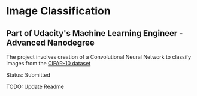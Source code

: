 # Image Classification
## Part of Udacity's Machine Learning Engineer - Advanced Nanodegree

The project involves creation of a Convolutional Neural Network to classify images from the [CIFAR-10 dataset](https://www.cs.toronto.edu/~kriz/cifar.html)


Status: Submitted


TODO: Update Readme
